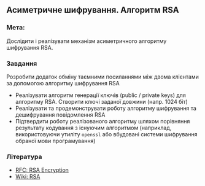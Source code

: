 ## Асиметричне шифрування. Алгоритм RSA

### Мета: 
Дослідити і реалізувати механізм асиметричного алгоритму шифрування RSA.

### Завдання

Розробити додаток обміну таємними посиланнями між двома клієнтами за допомогою алгоритму шифрування RSA

- Реалізувати алгоритм генерації ключів (public / private keys) для алгоритму RSA. Створити ключі заданої довжини (напр. 1024 біт)
- Реалізувати та продемонструвати роботу алгоритму шифрування та дешифрування повідомлення RSA
- Підтвердити роботу реалізованого алгоритму шляхом порівняння результату кодування з існуючим алгоритмом (наприклад, використовуючи утиліту `openssl` або вбудовані системи шифрування обраної мови програмування)

### Література
- [RFC: RSA Encryption](https://tools.ietf.org/html/rfc2313)
- [Wiki: RSA](https://en.wikipedia.org/wiki/RSA_(cryptosystem))
